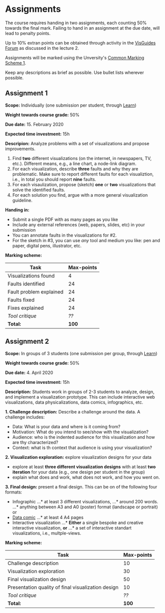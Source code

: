 # Assignments

The course requires handing in two assignments, each counting 50% towards the final mark. Failing to hand in an assignment at the due date, will lead to penalty points. 

Up to 10% extran points can be obtained through activity in the [VisGuides Forum](http://visguides.org) as discussed in the lecture 2.

Assignments will be marked using the Unversity's [Common Marking Scheme 1](https://www.ed.ac.uk/timetabling-examinations/exams/regulations/common-marking-scheme).

Keep any descriptions as brief as possible. Use bullet lists wherever possible. 

## Assignment 1

__Scope:__ Individually (one submission per student, through [Learn](https://www.learn.ed.ac.uk))

__Weight towards course grade:__ 50%

__Due date:__ 15. February 2020

__Expected time investment:__ 15h

__Descripion:__ 
Analyze problems with a set of visualizations and propose improvements. 

1. Find __two__ different visualizations (on the internet, in newspapers, TV, etc.). Different means, e.g., a line chart, a node-link diagram.
2. For each visualization, describe __three__ faults and why they are problematic. Make sure to report different faults for each visualiztion, i.e., in total you should report __nine__ faults. 
3. For each visaulization, propose (sketch) __one__ or __two__ visualizations that solve the identified faults. 
4. For each solution you find, argue with a more general visualization guideline.

__Handing in:__ 
* Submit a single PDF with as many pages as you like
* Include any external references (web, papers, slides, etc) in your submission
* You can annotate faults in the visualizations for #2.
* For the sketch in #3, you can use _any_ tool and medium you like: pen and paper, digital pens, illustrator, etc.


__Marking scheme:__

| Task | Max-points |  
| --- | --- | 
| Visualizations found | 4 |
| Faults identified | 24 |
| Fault problem explained | 24 |
| Faults fixed | 24 |
| Fixes explained | 24 |
| _Tool critique_ | _??_ |
| __Total:__ | __100__ |



## Assignment 2

__Scope:__ In groups of 3 students (one submission per group, through [Learn](https://www.learn.ed.ac.uk))

__Weight towards course grade:__ 50%

__Due date:__ 4. April 2020

__Expected time investment:__ 15h

__Description:__ Students work in groups of 2-3 students to analyze, design, and implement a visualization prototype. This can include interactive web visualizations, data physicalizations, data comics, infographics, etc. 

__1. Challenge description:__ Describe a challenge around the data. A challenge includes: 
- Data: What is your data and where is it coming from?
- Motivation: What do you intend to see/show with the visualization?
- Audience: who is the indented audience for this visualization and how are thy characterized? 
- Context: what is th context that audience is using your visualization? 

__2. Visualization exploration:__ explore visualization designs for your data 
- explore at least __three different visualization designs__ with at least __two iteration__ for your data (e.g., one design per student in the group)
- explain what does and work, what does not work, and how you went on. 

__3. Final design:__ present a final design. This can be on of the following four formats: 
* Infographic
...* at least 3 different visualizations, 
...* around 200 words.
...* anything between A3 and A0 (poster) format (landscape or portrait) or 
* [Data comic](http://datacomics.net)
...* at least 4 A4 pages 
* Interactive visualization 
...* __Either__ a single  bespoke and creative interactive visualization, __or__ 
...* a set of interactive standart visualizations, i.e., multple-views.

	
__Marking scheme:__

| Task | Max-points |  
| --- | --- | 
| Challenge description	| 10 |
| Visualization exploration | 30 |
| Final visualization design | 50 |
| Presentation quality of final visualization design | 10 |
| _Tool critique_ | _??_ |
| __Total:__ | __100__ |

	
